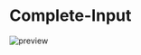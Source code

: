 # Complete-Input
![preview](https://user-images.githubusercontent.com/74673812/130251022-6413f596-490d-48d3-98e9-477799055f5c.gif)
